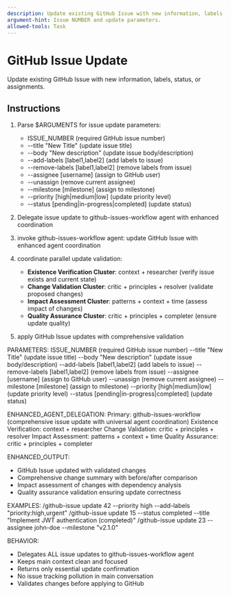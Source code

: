 ```yaml
---
description: Update existing GitHub Issue with new information, labels, or status.
argument-hint: Issue NUMBER and update parameters.
allowed-tools: Task
---
```


# GitHub Issue Update

Update existing GitHub Issue with new information, labels, status, or assignments.

## Instructions

1. Parse $ARGUMENTS for issue update parameters:
   - ISSUE_NUMBER (required GitHub issue number)
   - --title "New Title" (update issue title)
   - --body "New description" (update issue body/description)
   - --add-labels [label1,label2] (add labels to issue)
   - --remove-labels [label1,label2] (remove labels from issue)
   - --assignee [username] (assign to GitHub user)
   - --unassign (remove current assignee)
   - --milestone [milestone] (assign to milestone)
   - --priority [high|medium|low] (update priority level)
   - --status [pending|in-progress|completed] (update status)

2. Delegate issue update to github-issues-workflow agent with enhanced coordination
1. invoke github-issues-workflow agent: update GitHub Issue with enhanced agent coordination
2. coordinate parallel update validation:
   - **Existence Verification Cluster**: context + researcher (verify issue exists and current state)
   - **Change Validation Cluster**: critic + principles + resolver (validate proposed changes)
   - **Impact Assessment Cluster**: patterns + context + time (assess impact of changes)
   - **Quality Assurance Cluster**: critic + principles + completer (ensure update quality)
3. apply GitHub Issue updates with comprehensive validation

PARAMETERS:
ISSUE_NUMBER (required GitHub issue number)
--title "New Title" (update issue title)
--body "New description" (update issue body/description)
--add-labels [label1,label2] (add labels to issue)
--remove-labels [label1,label2] (remove labels from issue)
--assignee [username] (assign to GitHub user)
--unassign (remove current assignee)
--milestone [milestone] (assign to milestone)
--priority [high|medium|low] (update priority level)
--status [pending|in-progress|completed] (update status)

ENHANCED_AGENT_DELEGATION:
Primary: github-issues-workflow (comprehensive issue update with universal agent coordination)
Existence Verification: context + researcher
Change Validation: critic + principles + resolver
Impact Assessment: patterns + context + time
Quality Assurance: critic + principles + completer

ENHANCED_OUTPUT:
- GitHub Issue updated with validated changes
- Comprehensive change summary with before/after comparison
- Impact assessment of changes with dependency analysis
- Quality assurance validation ensuring update correctness

EXAMPLES:
/github-issue update 42 --priority high --add-labels "priority:high,urgent"
/github-issue update 15 --status completed --title "Implement JWT authentication (completed)"
/github-issue update 23 --assignee john-doe --milestone "v2.1.0"

BEHAVIOR:
- Delegates ALL issue updates to github-issues-workflow agent
- Keeps main context clean and focused
- Returns only essential update confirmation
- No issue tracking pollution in main conversation
- Validates changes before applying to GitHub